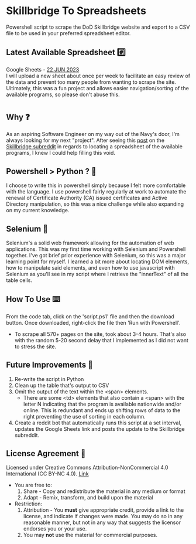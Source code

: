 # Skillbridge To Spreadsheets
 Powershell script to scrape the DoD Skillbridge website and export to a CSV file to be used in your preferred spreadsheet editor.

## Latest Available Spreadsheet :hash:
Google Sheets - [22 JUN 2023](https://docs.google.com/spreadsheets/u/0/d/1vUvQGKiBTDs6KNwdYSrNpPY_ouG8f7RHZ8w0IOcV0YI/htmlview)
<br>
I will upload a new sheet about once per week to facilitate an easy review of the data and prevent too many people from wanting to scrape the site. Ultimately, this was a fun project and allows easier navigation/sorting of the available programs, so please don't abuse this.
#
## Why :question:
As an aspiring Software Engineer on my way out of the Navy's door, I'm always looking for my next "project". After seeing this [post](https://www.reddit.com/r/SkillBridge/comments/1463nip/any_way_to_download_skillbridge_locations_table/) on the [Skillbridge subreddit](https://www.reddit.com/r/SkillBridge/) in regards to locating a spreadsheet of the available programs, I knew I could help filling this void.

## Powershell > Python ? :snake:
I choose to write this in powershell simply because I felt more comfortable with the language. I use powershell fairly regularly at work to automate the renewal of Certificate Authority (CA) issued certificates and Active Directory manipulation, so this was a nice challenge while also expanding on my current knowledge.

## Selenium :brain:
Selenium's a solid web framework allowing for the automation of web applications. This was my first time working with Selenium and Powershell together. I've got brief prior experience with Selenium, so this was a major learning point for myself. I learned a bit more about locating DOM elements, how to manipulate said elements, and even how to use javascript with Selenium as you'll see in my script where I retrieve the "innerText" of all the table cells.

## How To Use :keyboard:
From the code tab, click on the 'script.ps1' file and then the download button. Once downloaded, right-click the file then 'Run with Powershell'.
- To scrape all 570+ pages on the site, took about 3-4 hours. That's also with the random 5-20 second delay that I implemented as I did not want to stress the site.

## Future Improvements :pencil:
1. Re-write the script in Python
2. Clean up the table that's output to CSV
3. Omit the output of the text within the \<span> elements.
    - There are some \<td> elements that also contain a \<span> with the letter N indicating that the program is available nationwide and/or online. This is redundant and ends up shifting rows of data to the right preventing the use of sorting in each column.
4. Create a reddit bot that automatically runs this script at a set interval, updates the Google Sheets link and posts the update to the Skillbridge subreddit.

## License Agreement :page_with_curl:
Licensed under Creative Commons Attribution-NonCommercial 4.0 International (CC BY-NC 4.0). [Link](.\LICENSE)
- You are free to:
    1. Share - Copy and redistribute the material in any medium or format
    2. Adapt - Remix, transform, and build upon the material
- Restriction:
    1. Attribution - You <b>must</b> give appropriate credit, provide a link to the license, and indicate if changes were made. You may do so in any reasonable manner, but not in any way that suggests the licensor endorses you or your use.
    2. You may <b>not</b> use the material for commercial purposes.
